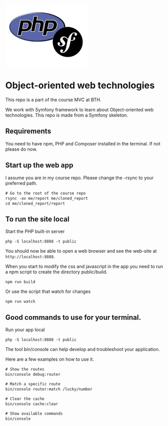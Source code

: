 <!--
---
author: krbe23
revision:
    "2023-03-29": "(A, krbe23) First release" (alot copied from mos readme.md in this course...)
---
-->

![Symfony image](./public/img/php_symfony.png)

Object-oriented web technologies
=========================================

This repo is a part of the course MVC at BTH. 

We work with Symfony framework to learn about Object-oriented web technologies. This repo is made from a Symfony skeleton.

Requirements
------------------------------
You need to have npm, PHP and Composer installed in the terminal. If not please do now.

Start up the web app
------------------

I assume you are in my course repo. Please change the -rsync to your preferred path.

```
# Go to the root of the course repo
rsync -av me/report me/cloned_report
cd me/cloned_report/report
```

To run the site local
----------------------

Start the PHP built-in server
```
php -S localhost:8888 -t public
```

You should now be able to open a web browser and see the web-site at `http://localhost:8888`.

When you start to modify the css and javascript in the app you need to run a npm script to create the directory public/build. 
```
npm run build
```
Or use the script that watch for changes
```
npm run watch
```


Good commands to use for your terminal.
-----------------------------

Run your app local

```
php -S localhost:8888 -t public
```

The tool bin/console can help develop and troubleshoot your application.

Here are a few examples on how to use it.

```
# Show the routes
bin/console debug:router
```
```
# Match a specific route
bin/console router:match /lucky/number
```
```
# Clear the cache
bin/console cache:clear
```
```
# Show available commands
bin/console
```
